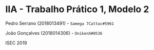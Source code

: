 # IIA - Trabalho Prático 1, Modelo 2

Pedro Serrano (2018013491) - `Samega 7Cattac#5961`

João Gonçalves (2018014306) - `OnikenX#0536`

ISEC 2019
